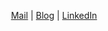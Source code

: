 <p align="center">
  <a href="mailto:2wndrhs@gmail.com">Mail</a> | <a href="https://velog.io/@2wndrhs">Blog</a> | <a href="https://www.linkedin.com/in/2wndrhs">LinkedIn</a>
</p>
